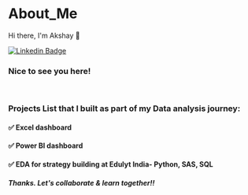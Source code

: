 
# About_Me


Hi there, I'm Akshay 👋 

[![Linkedin Badge](https://img.shields.io/badge/-LinkedIn-0e76a8?style=flat-square&logo=Linkedin&logoColor=white)](https://www.linkedin.com/in/akshay-kumar3/)

### Nice to see you here!

<br>

### Projects List that I built as part of my Data analysis journey:
#### ✅ Excel dashboard
#### ✅ Power BI dashboard
#### ✅ EDA for strategy building at Edulyt India- Python, SAS, SQL 

##### Thanks. Let's collaborate & learn together!!
